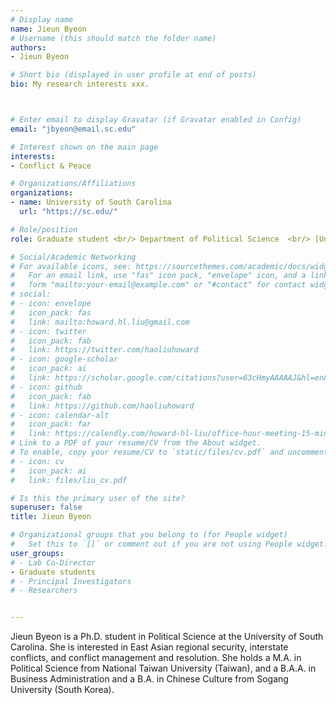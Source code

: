 ```yaml
---
# Display name
name: Jieun Byeon
# Username (this should match the folder name)
authors:
- Jieun Byeon

# Short bio (displayed in user profile at end of posts)
bio: My research interests xxx.



# Enter email to display Gravatar (if Gravatar enabled in Config)
email: "jbyeon@email.sc.edu"

# Interest shown on the main page
interests:
- Conflict & Peace

# Organizations/Affiliations
organizations:
- name: University of South Carolina
  url: "https://sc.edu/"

# Role/position
role: Graduate student <br/> Department of Political Science  <br/> [University of South Carolina](https://sc.edu/ 'University of South Carolina')

# Social/Academic Networking
# For available icons, see: https://sourcethemes.com/academic/docs/widgets/#icons
#   For an email link, use "fas" icon pack, "envelope" icon, and a link in the
#   form "mailto:your-email@example.com" or "#contact" for contact widget.
# social:
# - icon: envelope
#   icon_pack: fas
#   link: mailto:howard.hl.liu@gmail.com
# - icon: twitter
#   icon_pack: fab
#   link: https://twitter.com/haoliuhoward
# - icon: google-scholar
#   icon_pack: ai
#   link: https://scholar.google.com/citations?user=63cHmyAAAAAJ&hl=en&citsig=AMD79or9Vlegpr0-m-JmGzsddPIcTAZ2BA
# - icon: github
#   icon_pack: fab
#   link: https://github.com/haoliuhoward
# - icon: calendar-alt
#   icon_pack: far
#   link: https://calendly.com/howard-hl-liu/office-hour-meeting-15-minutes
# Link to a PDF of your resume/CV from the About widget.
# To enable, copy your resume/CV to `static/files/cv.pdf` and uncomment the lines below.
# - icon: cv
#   icon_pack: ai
#   link: files/liu_cv.pdf

# Is this the primary user of the site?
superuser: false
title: Jieun Byeon

# Organizational groups that you belong to (for People widget)
#   Set this to `[]` or comment out if you are not using People widget.
user_groups:
# - Lab Co-Director
- Graduate students
# - Principal Investigators
# - Researchers


---
```


Jieun Byeon is a Ph.D. student in Political Science at the University of South Carolina. She is interested in East Asian regional security, interstate conflicts, and conflict management and resolution. She holds a M.A. in Political Science from National Taiwan University (Taiwan), and a B.A.A. in Business Administration and a B.A. in Chinese Culture from Sogang University (South Korea).
